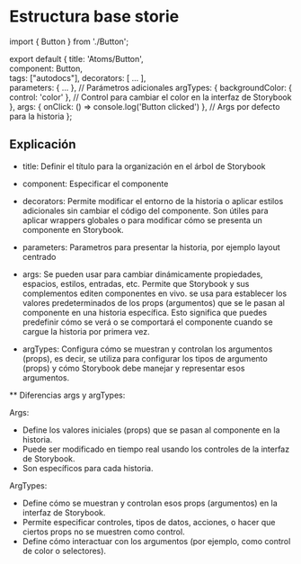 # Estructura base storie

import { Button } from './Button';

export default {
title: 'Atoms/Button',  
 component: Button,  
 tags: ["autodocs"],
decorators: [ ... ],  
 parameters: { ... }, // Parámetros adicionales
argTypes: {
backgroundColor: { control: 'color' }, // Control para cambiar el color en la interfaz de Storybook
},
args: { onClick: () => console.log('Button clicked') }, // Args por defecto para la historia
};

## Explicación

- title: Definir el título para la organización en el árbol de Storybook
- component: Especificar el componente
- decorators: Permite modificar el entorno de la historia o aplicar estilos adicionales sin cambiar el código del componente. Son útiles para aplicar wrappers globales o para modificar cómo se presenta un componente en Storybook.
- parameters: Parametros para presentar la historia, por ejemplo layout centrado
- args: Se pueden usar para cambiar dinámicamente propiedades, espacios, estilos, entradas, etc. Permite que Storybook y sus complementos editen componentes en vivo. se usa para establecer los valores predeterminados de los props (argumentos) que se le pasan al componente en una historia específica. Esto significa que puedes predefinir cómo se verá o se comportará el componente cuando se cargue la historia por primera vez.

- argTypes: Configura cómo se muestran y controlan los argumentos (props), es decir, se utiliza para configurar los tipos de argumento (props) y cómo Storybook debe manejar y representar esos argumentos.

\*\* Diferencias args y argTypes:

Args:

- Define los valores iniciales (props) que se pasan al componente en la historia.
- Puede ser modificado en tiempo real usando los controles de la interfaz de Storybook.
- Son específicos para cada historia.

ArgTypes:

- Define cómo se muestran y controlan esos props (argumentos) en la interfaz de Storybook.
- Permite especificar controles, tipos de datos, acciones, o hacer que ciertos props no se muestren como control.
- Define cómo interactuar con los argumentos (por ejemplo, como control de color o selectores).

